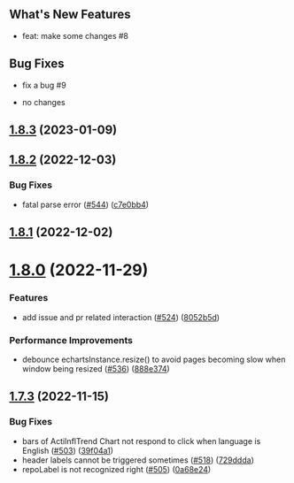 ## What's New Features

- feat: make some changes  #8

## Bug Fixes

- fix a bug  #9




- no changes
## [1.8.3](https://github.com/hypertrons/hypertrons-crx/compare/v1.8.2...v1.8.3) (2023-01-09)



## [1.8.2](https://github.com/hypertrons/hypertrons-crx/compare/v1.8.1...v1.8.2) (2022-12-03)


### Bug Fixes

* fatal parse error ([#544](https://github.com/hypertrons/hypertrons-crx/issues/544)) ([c7e0bb4](https://github.com/hypertrons/hypertrons-crx/commit/c7e0bb453dcf0f87391c54dd05705d52e1e68401))



## [1.8.1](https://github.com/hypertrons/hypertrons-crx/compare/v1.8.0...v1.8.1) (2022-12-02)



# [1.8.0](https://github.com/hypertrons/hypertrons-crx/compare/v1.7.3...v1.8.0) (2022-11-29)


### Features

* add issue and pr related interaction ([#524](https://github.com/hypertrons/hypertrons-crx/issues/524)) ([8052b5d](https://github.com/hypertrons/hypertrons-crx/commit/8052b5df9b54edeba160c5912996650185498bf8))


### Performance Improvements

* debounce echartsInstance.resize() to avoid pages becoming slow when window being resized ([#536](https://github.com/hypertrons/hypertrons-crx/issues/536)) ([888e374](https://github.com/hypertrons/hypertrons-crx/commit/888e374da172662c22c579e7e2737ca1ef6e5cc4))



## [1.7.3](https://github.com/hypertrons/hypertrons-crx/compare/v1.7.2...v1.7.3) (2022-11-15)


### Bug Fixes

* bars of ActiInflTrend Chart not respond to click when language is English ([#503](https://github.com/hypertrons/hypertrons-crx/issues/503)) ([39f04a1](https://github.com/hypertrons/hypertrons-crx/commit/39f04a1832761d41f6595b27076d0468ced880d6))
* header labels cannot be triggered sometimes ([#518](https://github.com/hypertrons/hypertrons-crx/issues/518)) ([729ddda](https://github.com/hypertrons/hypertrons-crx/commit/729ddda29a9129a390ddd70097b2a1c4396e33bd))
* repoLabel is not recognized right ([#505](https://github.com/hypertrons/hypertrons-crx/issues/505)) ([0a68e24](https://github.com/hypertrons/hypertrons-crx/commit/0a68e24f8aca730fd5f72094ebb0331d2b60c820))
